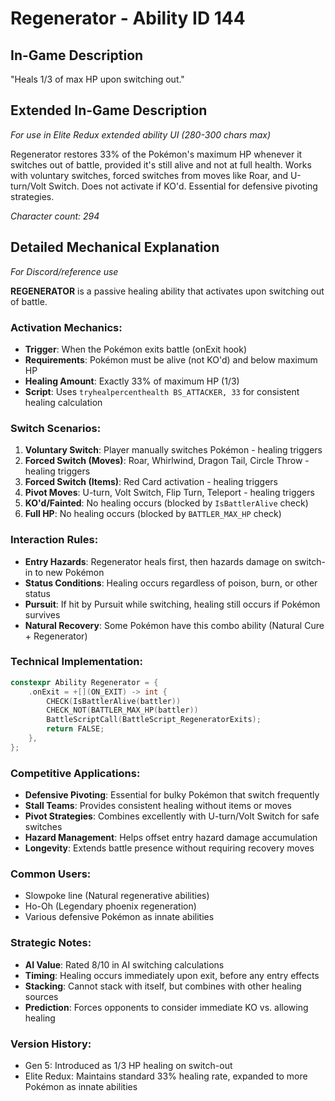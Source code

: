 # Regenerator - Ability ID 144

## In-Game Description
"Heals 1/3 of max HP upon switching out."

## Extended In-Game Description
*For use in Elite Redux extended ability UI (280-300 chars max)*

Regenerator restores 33% of the Pokémon's maximum HP whenever it switches out of battle, provided it's still alive and not at full health. Works with voluntary switches, forced switches from moves like Roar, and U-turn/Volt Switch. Does not activate if KO'd. Essential for defensive pivoting strategies.

*Character count: 294*

## Detailed Mechanical Explanation
*For Discord/reference use*

**REGENERATOR** is a passive healing ability that activates upon switching out of battle.

### Activation Mechanics:
- **Trigger**: When the Pokémon exits battle (onExit hook)
- **Requirements**: Pokémon must be alive (not KO'd) and below maximum HP
- **Healing Amount**: Exactly 33% of maximum HP (1/3)
- **Script**: Uses `tryhealpercenthealth BS_ATTACKER, 33` for consistent healing calculation

### Switch Scenarios:
1. **Voluntary Switch**: Player manually switches Pokémon - healing triggers
2. **Forced Switch (Moves)**: Roar, Whirlwind, Dragon Tail, Circle Throw - healing triggers
3. **Forced Switch (Items)**: Red Card activation - healing triggers
4. **Pivot Moves**: U-turn, Volt Switch, Flip Turn, Teleport - healing triggers
5. **KO'd/Fainted**: No healing occurs (blocked by `IsBattlerAlive` check)
6. **Full HP**: No healing occurs (blocked by `BATTLER_MAX_HP` check)

### Interaction Rules:
- **Entry Hazards**: Regenerator heals first, then hazards damage on switch-in to new Pokémon
- **Status Conditions**: Healing occurs regardless of poison, burn, or other status
- **Pursuit**: If hit by Pursuit while switching, healing still occurs if Pokémon survives
- **Natural Recovery**: Some Pokémon have this combo ability (Natural Cure + Regenerator)

### Technical Implementation:
```c
constexpr Ability Regenerator = {
    .onExit = +[](ON_EXIT) -> int {
        CHECK(IsBattlerAlive(battler))
        CHECK_NOT(BATTLER_MAX_HP(battler))
        BattleScriptCall(BattleScript_RegeneratorExits);
        return FALSE;
    },
};
```

### Competitive Applications:
- **Defensive Pivoting**: Essential for bulky Pokémon that switch frequently
- **Stall Teams**: Provides consistent healing without items or moves
- **Pivot Strategies**: Combines excellently with U-turn/Volt Switch for safe switches
- **Hazard Management**: Helps offset entry hazard damage accumulation
- **Longevity**: Extends battle presence without requiring recovery moves

### Common Users:
- Slowpoke line (Natural regenerative abilities)
- Ho-Oh (Legendary phoenix regeneration)
- Various defensive Pokémon as innate abilities

### Strategic Notes:
- **AI Value**: Rated 8/10 in AI switching calculations
- **Timing**: Healing occurs immediately upon exit, before any entry effects
- **Stacking**: Cannot stack with itself, but combines with other healing sources
- **Prediction**: Forces opponents to consider immediate KO vs. allowing healing

### Version History:
- Gen 5: Introduced as 1/3 HP healing on switch-out
- Elite Redux: Maintains standard 33% healing rate, expanded to more Pokémon as innate abilities